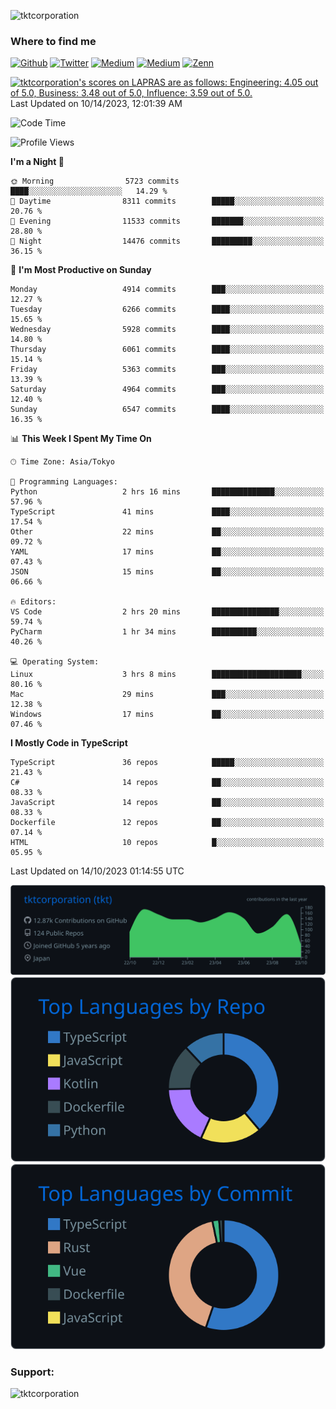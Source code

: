 <p align="left"> <img src="https://komarev.com/ghpvc/?username=tktcorporation&label=Profile%20views&color=0e75b6&style=flat" alt="tktcorporation" /> </p>

<h3>Where to find me</h3>
<p>
<a href="https://github.com/tktcorporation" target="_blank"><img alt="Github" src="https://img.shields.io/badge/GitHub-%2312100E.svg?&style=for-the-badge&logo=Github&logoColor=white" /></a>
<a href="https://twitter.com/tktcorporation" target="_blank"><img alt="Twitter" src="https://img.shields.io/badge/twitter-%231DA1F2.svg?&style=for-the-badge&logo=twitter&logoColor=white" /></a>
<a href="https://www.linkedin.com/in/tktcorporation" target="_blank"><img alt="Medium" src="https://img.shields.io/badge/linkdin-0a66c2.svg?&style=for-the-badge&logo=linkedin&logoColor=white" /></a>
<a href="https://qiita.com/tktcorporation" target="_blank"><img alt="Medium" src="https://img.shields.io/badge/qiita-55C500.svg?&style=for-the-badge&logo=qiita&logoColor=white" /></a>
<a href="https://zenn.dev/tktcorporation" target="_blank"><img alt="Zenn" src="https://img.shields.io/badge/Zenn-3EA8FF.svg?&style=for-the-badge&logo=Zenn&logoColor=white" /></a>
</p>

<!--START_SECTION:lapras-card-->
<p ><a href="https://lapras.com/public/tktcorporation" target="_blank" rel="noopener noreferrer"><img alt="tktcorporation's scores on LAPRAS are as follows: Engineering: 4.05 out of 5.0, Business: 3.48 out of 5.0, Influence: 3.59 out of 5.0." src="https://lapras-card-generator.vercel.app/api/svg?e=4.05&b=3.48&i=3.59&b1=%23232323&b2=%236d6d6d&i1=%23212121&i2=%23818181&l=en" width="300" ></a>  
Last Updated on 10/14/2023, 12:01:39 AM</p>
<!--END_SECTION:lapras-card-->
  
<!--START_SECTION:waka-->
![Code Time](http://img.shields.io/badge/Code%20Time-1%2C174%20hrs%2056%20mins-blue)

![Profile Views](http://img.shields.io/badge/Profile%20Views-0-blue)

**I'm a Night 🦉** 

```text
🌞 Morning                5723 commits        ████░░░░░░░░░░░░░░░░░░░░░   14.29 % 
🌆 Daytime                8311 commits        █████░░░░░░░░░░░░░░░░░░░░   20.76 % 
🌃 Evening                11533 commits       ███████░░░░░░░░░░░░░░░░░░   28.80 % 
🌙 Night                  14476 commits       █████████░░░░░░░░░░░░░░░░   36.15 % 
```
📅 **I'm Most Productive on Sunday** 

```text
Monday                   4914 commits        ███░░░░░░░░░░░░░░░░░░░░░░   12.27 % 
Tuesday                  6266 commits        ████░░░░░░░░░░░░░░░░░░░░░   15.65 % 
Wednesday                5928 commits        ████░░░░░░░░░░░░░░░░░░░░░   14.80 % 
Thursday                 6061 commits        ████░░░░░░░░░░░░░░░░░░░░░   15.14 % 
Friday                   5363 commits        ███░░░░░░░░░░░░░░░░░░░░░░   13.39 % 
Saturday                 4964 commits        ███░░░░░░░░░░░░░░░░░░░░░░   12.40 % 
Sunday                   6547 commits        ████░░░░░░░░░░░░░░░░░░░░░   16.35 % 
```


📊 **This Week I Spent My Time On** 

```text
🕑︎ Time Zone: Asia/Tokyo

💬 Programming Languages: 
Python                   2 hrs 16 mins       ██████████████░░░░░░░░░░░   57.96 % 
TypeScript               41 mins             ████░░░░░░░░░░░░░░░░░░░░░   17.54 % 
Other                    22 mins             ██░░░░░░░░░░░░░░░░░░░░░░░   09.72 % 
YAML                     17 mins             ██░░░░░░░░░░░░░░░░░░░░░░░   07.43 % 
JSON                     15 mins             ██░░░░░░░░░░░░░░░░░░░░░░░   06.66 % 

🔥 Editors: 
VS Code                  2 hrs 20 mins       ███████████████░░░░░░░░░░   59.74 % 
PyCharm                  1 hr 34 mins        ██████████░░░░░░░░░░░░░░░   40.26 % 

💻 Operating System: 
Linux                    3 hrs 8 mins        ████████████████████░░░░░   80.16 % 
Mac                      29 mins             ███░░░░░░░░░░░░░░░░░░░░░░   12.38 % 
Windows                  17 mins             ██░░░░░░░░░░░░░░░░░░░░░░░   07.46 % 
```

**I Mostly Code in TypeScript** 

```text
TypeScript               36 repos            █████░░░░░░░░░░░░░░░░░░░░   21.43 % 
C#                       14 repos            ██░░░░░░░░░░░░░░░░░░░░░░░   08.33 % 
JavaScript               14 repos            ██░░░░░░░░░░░░░░░░░░░░░░░   08.33 % 
Dockerfile               12 repos            ██░░░░░░░░░░░░░░░░░░░░░░░   07.14 % 
HTML                     10 repos            █░░░░░░░░░░░░░░░░░░░░░░░░   05.95 % 
```




 Last Updated on 14/10/2023 01:14:55 UTC
<!--END_SECTION:waka-->

[![](https://raw.githubusercontent.com/tktcorporation/tktcorporation/master/profile-summary-card-output/github_dark/0-profile-details.svg)](https://github.com/vn7n24fzkq/github-profile-summary-cards)
[![](https://raw.githubusercontent.com/tktcorporation/tktcorporation/master/profile-summary-card-output/github_dark/1-repos-per-language.svg)](https://github.com/vn7n24fzkq/github-profile-summary-cards) [![](https://raw.githubusercontent.com/tktcorporation/tktcorporation/master/profile-summary-card-output/github_dark/2-most-commit-language.svg)](https://github.com/vn7n24fzkq/github-profile-summary-cards)

<h3 align="left">Support:</h3>
<p><a href="https://www.buymeacoffee.com/tktcorporation"> <img align="left" src="https://cdn.buymeacoffee.com/buttons/v2/default-yellow.png" height="50" width="210" alt="tktcorporation" /></a></p><br><br>
